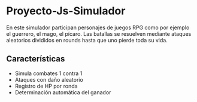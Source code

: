# Proyecto-Js-Simulador

En este simulador participan personajes de juegos RPG como por ejemplo el guerrero, el mago, el pícaro.
Las batallas se resuelven mediante ataques aleatorios divididos en rounds hasta que uno pierde toda su vida.

## Características
- Simula combates 1 contra 1
- Ataques con daño aleatorio
- Registro de HP por ronda
- Determinación automática del ganador